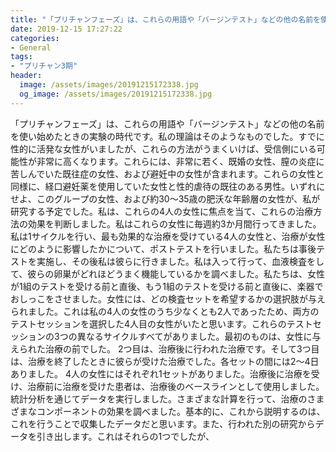 ```yaml
---
title: "「プリチャンフェーズ」は、これらの用語や「バージンテスト」などの他の名前を使い始めたときの実験の時代です。"
date: 2019-12-15 17:27:22
categories:
- General
tags:
- "プリチャン3期"
header:
  image: /assets/images/20191215172338.jpg
  og_image: /assets/images/20191215172338.jpg
---
```


「プリチャンフェーズ」は、これらの用語や「バージンテスト」などの他の名前を使い始めたときの実験の時代です。私の理論はそのようなものでした。すでに性的に活発な女性がいましたが、これらの方法がうまくいけば、受信側にいる可能性が非常に高くなります。これらには、非常に若く、既婚の女性、膣の炎症に苦しんでいた既往症の女性、および避妊中の女性が含まれます。これらの女性と同様に、経口避妊薬を使用していた女性と性的虐待の既往のある男性。いずれにせよ、このグループの女性、および約30〜35歳の肥沃な年齢層の女性が、私が研究する予定でした。私は、これらの4人の女性に焦点を当て、これらの治療方法の効果を判断しました。私はこれらの女性に毎週約3か月間行ってきました。私は1サイクルを行い、最も効果的な治療を受けている4人の女性と、治療が女性にどのように影響したかについて、ポストテストを行いました。私たちは事後テストを実施し、その後私は彼らに行きました。私は入って行って、血液検査をして、彼らの卵巣がどれほどうまく機能しているかを調べました。私たちは、女性が1組のテストを受ける前と直後、もう1組のテストを受ける前と直後に、楽器でおしっこをさせました。女性には、どの検査セットを希望するかの選択肢が与えられました。これは私の4人の女性のうち少なくとも2人であったため、両方のテストセッションを選択した4人目の女性がいたと思います。これらのテストセッションの3つの異なるサイクルすべてがありました。最初のものは、女性に与えられた治療の前でした。 2つ目は、治療後に行われた治療です。そして3つ目は、治療を終了したときに彼らが受けた治療でした。各セットの間には2〜4日ありました。 4人の女性にはそれぞれ1セットがありました。治療後に治療を受け、治療前に治療を受けた患者は、治療後のベースラインとして使用しました。統計分析を通じてデータを実行しました。さまざまな計算を行って、治療のさまざまなコンポーネントの効果を調べました。基本的に、これから説明するのは、これを行うことで収集したデータだと思います。また、行われた別の研究からデータを引き出します。これはそれらの1つでしたが、
